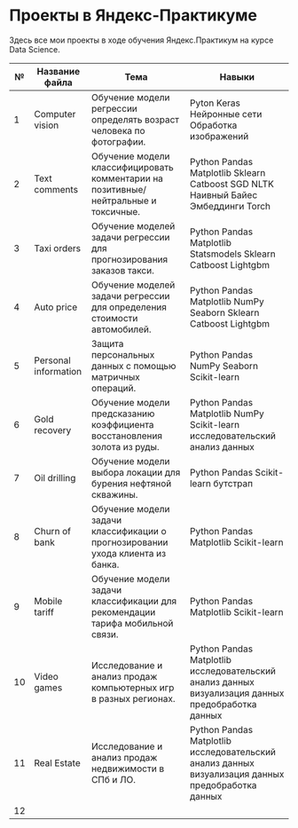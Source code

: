 # Проекты в Яндекс-Практикуме

Здесь все мои проекты в ходе обучения Яндекс.Практикум на курсе Data Science.

| **№** 	| **Название файла**   	| **Тема**                                                                            	| **Навыки**                                                                                        	|
|-------	|----------------------	|-------------------------------------------------------------------------------------	|---------------------------------------------------------------------------------------------------	|
| 1     	| Computer vision      	| Обучение модели регрессии определять возраст человека по фотографии.                 	| Pyton Keras Нейронные сети Обработка изображений                                                                                      	|
| 2     	| Text comments        	| Обучение модели классифицировать комментарии на позитивные/нейтральные и токсичные. 	| Python Pandas Matplotlib Sklearn Catboost SGD NLTK Наивный Байес Эмбеддинги Torch                 	|
| 3     	| Taxi orders          	| Обучение моделей задачи регрессии для прогнозирования заказов такси.                	| Python Pandas Matplotlib Statsmodels Sklearn Catboost Lightgbm                                    	|
| 4     	| Auto price           	| Обучение моделей задачи регрессии для определения стоимости автомобилей.            	| Python Pandas Matplotlib NumPy Seaborn Sklearn Catboost Lightgbm                                  	|
| 5     	| Personal information 	| Защита персональных данных с помощью матричных операций.                            	| Python Pandas NumPy Seaborn Scikit-learn                                                          	|
| 6     	| Gold recovery        	| Обучение модели предсказанию коэффициента восстановления золота из руды.            	| Python Pandas Matplotlib NumPy Scikit-learn исследовательский анализ данных                       	|
| 7     	| Oil drilling         	| Обучение модели выбора локации для бурения нефтяной скважины.                       	| Python Pandas Scikit-learn бутстрап                                                               	|
| 8     	| Churn of bank        	| Обучение модели задачи классификации о прогнозировании ухода клиента из банка.      	| Python Pandas Matplotlib Scikit-learn                                                             	|
| 9     	| Mobile tariff        	| Обучение модели задачи классификации для рекомендации тарифа мобильной связи.       	| Python Pandas Matplotlib Scikit-learn                                                             	|
| 10    	| Video games          	| Исследование и анализ продаж компьютерных игр в разных регионах.                    	| Python Pandas Matplotlib исследовательский анализ данных визуализация данных предобработка данных 	|
| 11    	| Real Estate          	| Исследование и анализ продаж недвижимости в СПб и ЛО.                               	| Python Pandas Matplotlib исследовательский анализ данных визуализация данных предобработка данных 	|
| 12    	|                      	|                                                                                     	|                                                                                                   	|